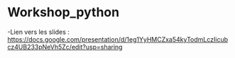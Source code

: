 # Workshop_python

-Lien vers les slides : https://docs.google.com/presentation/d/1eg1YyHMCZxa54kyTodmLczIicubcz4UB233pNeVh5Zc/edit?usp=sharing
